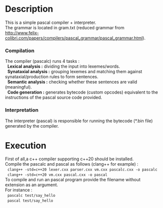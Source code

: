 # Description
This is a simple pascal compiler + interpreter.  
The grammar is located in gram.txt (reduced grammar from http://www.felix-colibri.com/papers/compilers/pascal_grammar/pascal_grammar.html).  
### Compilation
The compiler (pascalc) runs 4 tasks :  
&nbsp; **Lexical analysis :** dividing the input into lexemes/words.   
&nbsp; **Synataxial analysis :** grouping lexemes and matching them against synataxial/production rules to form sentences.    
&nbsp; **Semantic analysis :** checking whether these sentences are valid (meaningful).  
&nbsp; **Code generation :** generates bytecode (custom opcodes) equivalent to the instructions of the pascal source code provided.    
### Interpretation
The interpreter (pascal) is responsible for running the bytecode (*.bin file) generated by the compiler.  
# Execution
First of all,a c++ compiler supporting c++20 should be installed.  
Compile the pascalc and pascal as follows (clang++ for example) :  
&nbsp; `clang++ -std=c++20 lexer.cxx parser.cxx vm.cxx pascalc.cxx -o pascalc`  
&nbsp; `clang++ -std=c++20 vm.cxx pascal.cxx -o pascal`  
To compile and run an pascal program provide the filename without extension as an argument.  
For instance :  
&nbsp; `pascalc test/say_hello`  
&nbsp; `pascal test/say_hello`  
